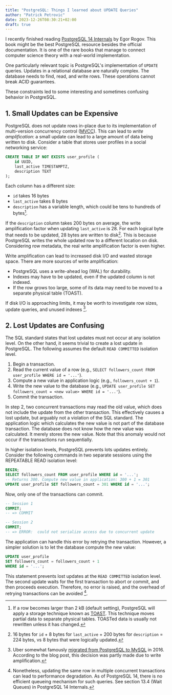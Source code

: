 ```yaml
---
title: "PostgreSQL: Things I learned about UPDATE Queries"
author: "Patrick Petrovic"
date: 2023-12-26T08:30:21+02:00
draft: true
---
```


I recently finished reading [PostgreSQL 14 Internals](https://postgrespro.com/community/books/internals) by Egor Rogov.
This book might be the best PostgreSQL resource besides the official documentation.
It is one of the rare books that manage to connect computer science theory with a real-world implementation.

One particularly relevant topic is PostgreSQL's implementation of `UPDATE` queries.
Updates in a relational database are naturally complex.
The database needs to find, read, and write rows.
These operations cannot break ACID guarantees.

These constraints led to some interesting and sometimes confusing behavior in PostgreSQL.

## 1. Small Updates can be Expensive

PostgreSQL does not update rows in-place due to its implementation of multi-version concurrency control ([MVCC](https://www.postgresql.org/docs/7.1/mvcc.html)).
This can lead to *write amplification*: a small update can lead to a large amount of data being written to disk.
Consider a table that stores user profiles in a social networking service:

```sql
CREATE TABLE IF NOT EXISTS user_profile (
    id UUID,
    last_active TIMESTAMPTZ,
    description TEXT
);
```

Each column has a different size:
* `id` takes 16 bytes
* `last_active` takes 8 bytes
* `description` has a variable length, which could be tens to hundreds of bytes[^1].

If the `description` column takes 200 bytes on average, the write amplification factor when updating `last_active` is 28.
For each logical byte that needs to be updated, 28 bytes are written to disk[^2].
This is because PostgreSQL writes the whole updated row to a different location on disk.
Considering row metadata, the real write amplification factor is even higher.

Write amplification can lead to increased disk I/O and wasted storage space.
There are more sources of write amplification:
* PostgreSQL uses a write-ahead log (WAL) for durability.
* Indexes may have to be updated, even if the updated column is not indexed.
* If the row grows too large, some of its data may need to be moved to a separate physical table (TOAST).

If disk I/O is approaching limits, it may be worth to investigate row sizes, update queries, and unused indexes [^3].

## 2. Lost Updates are Confusing

The SQL standard states that lost updates must not occur at any isolation level.
On the other hand, it seems trivial to create a lost update in PostgreSQL.
The following assumes the default `READ COMMITTED` isolation level.

1. Begin a transaction.
2. Read the current value of a row (e.g., `SELECT followers_count FROM user_profile WHERE id = '...'`).
3. Compute a new value in application logic (e.g., `followers_count + 1`).
4. Write the new value to the database (e.g., `UPDATE user_profile SET followers_count = <new value> WHERE id = '...'`).
5. Commit the transaction.

In step 2, two concurrent transactions may read the old value, which does not include the update from the other transaction.
This effectively causes a lost update, but arguably not a violation of the SQL standard.
The application logic which calculates the new value is not part of the database transaction.
The database does not know how the new value was calculated. It merely stores the new value.
Note that this anomaly would not occur if the transactions run sequentially.

In higher isolation levels, PostgreSQL prevents lots updates entirely.
Consider the following commands in two separate sessions using the REPEATABLE READ isolation level:

```sql
BEGIN;
SELECT followers_count FROM user_profile WHERE id = '...';
-- Returns 300. Compute new value in application: 300 + 1 = 301
UPDATE user_profile SET followers_count = 301 WHERE id = '...';
```

Now, only one of the transactions can commit.

```sql
-- Session 1
COMMIT;
-- => COMMIT

-- Session 2
COMMIT;
-- => ERROR:  could not serialize access due to concurrent update
```

The application can handle this error by retrying the transaction.
However, a simpler solution is to let the database compute the new value:

```sql
UPDATE user_profile
SET followers_count = followers_count + 1
WHERE id = '...';
```

This statement prevents lost updates at the `READ COMMITTED` isolation level.
The second update waits for the first transaction to abort or commit, and then proceeds execution.
Therefore, no error is raised, and the overhead of retrying transactions can be avoided [^4].

[^1]: If a row becomes larger than 2 kB (default setting), PostgreSQL will apply a storage technique known as [TOAST](https://www.postgresql.org/docs/current/storage-toast.html).
This technique moves partial data to separate physical tables.
TOASTed data is usually not rewritten unless it has changed.

[^2]: 16 bytes for `id` + 8 bytes for `last_active` + 200 bytes for `description` = 224 bytes, vs 8 bytes that were logically updated.

[^3]: Uber somewhat famously [migrated from PostgreSQL to MySQL](https://www.uber.com/en-DE/blog/postgres-to-mysql-migration/) in 2016.
According to the blog post, this decision was partly made due to write amplification.

[^4]: Nonetheless, updating the same row in multiple concurrent transactions can lead to performance degradation.
As of PostgreSQL 14, there is no efficient queueing mechanism for such queries. See section 13.4 (Wait Queues) in PostgreSQL 14 Internals.
